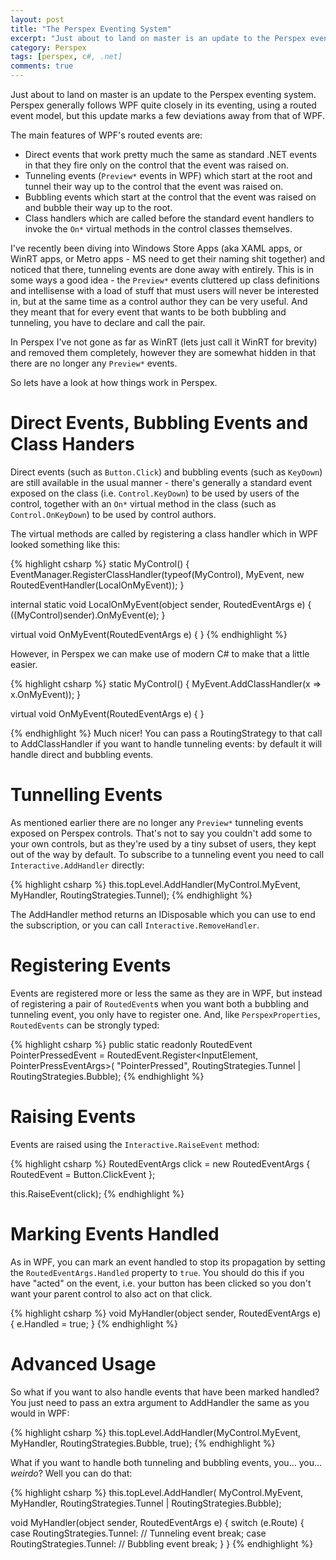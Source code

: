```yaml
---
layout: post
title: "The Perspex Eventing System"
excerpt: "Just about to land on master is an update to the Perspex eventing system. Perspex generally follows WPF quite closely in its eventing, using a routed event model, but this update marks a few deviations away from that of WPF."
category: Perspex
tags: [perspex, c#, .net]
comments: true
---
```


Just about to land on master is an update to the Perspex eventing system. Perspex generally follows
WPF quite closely in its eventing, using a routed event model, but this update marks a few
deviations away from that of WPF.

The main features of WPF's routed events are:

* Direct events that work pretty much the same as standard .NET events in that they fire only on the
  control that the event was raised on.
* Tunneling events (`Preview*` events in WPF) which start at the root and tunnel their way up to
  the control that the event was raised on.
* Bubbling events which start at the control that the event was raised on and bubble their way up to
  the root.
* Class handlers which are called before the standard event handlers to invoke the `On*` virtual
  methods in the control classes themselves.

I've recently been diving into Windows Store Apps (aka XAML apps, or WinRT apps, or Metro apps - MS
need to get their naming shit together) and noticed that there, tunneling events are done away with
entirely. This is in some ways a good idea - the `Preview*` events cluttered up class definitions
and intellisense with a load of stuff that must users will never be interested in, but at the same
time as a control author they can be very useful. And they meant that for every event that wants to
be both bubbling and tunneling, you have to declare and call the pair.

In Perspex I've not gone as far as WinRT (lets just call it WinRT for brevity) and removed them
completely, however they are somewhat hidden in that there are no longer any `Preview*` events.

So lets have a look at how things work in Perspex.

# Direct Events, Bubbling Events and Class Handers

Direct events (such as `Button.Click`) and bubbling events (such as `KeyDown`) are still available
in the usual manner - there's generally a standard event exposed on the class (i.e.
`Control.KeyDown`) to be used by users of the control, together with an `On*` virtual method in the
class (such as `Control.OnKeyDown`) to be used by control authors.

The virtual methods are called by registering a class handler which in WPF looked something like
this:

{% highlight csharp %}
static MyControl()
{
    EventManager.RegisterClassHandler(typeof(MyControl), MyEvent, new RoutedEventHandler(LocalOnMyEvent));
}

internal static void LocalOnMyEvent(object sender, RoutedEventArgs e)
{
	((MyControl)sender).OnMyEvent(e);
}

virtual void OnMyEvent(RoutedEventArgs e)
{
}
{% endhighlight %}

However, in Perspex we can make use of modern C# to make that a little easier.

{% highlight csharp %}
static MyControl()
{
    MyEvent.AddClassHandler<MyControl>(x => x.OnMyEvent));
}

virtual void OnMyEvent(RoutedEventArgs e)
{
}

{% endhighlight %}
Much nicer! You can pass a RoutingStrategy to that call to AddClassHandler if you want to handle
tunneling events: by default it will handle direct and bubbling events.

# Tunnelling Events

As mentioned earlier there are no longer any `Preview*` tunneling events exposed on Perspex
controls. That's not to say you couldn't add some to your own controls, but as they're used by a
tiny subset of users, they kept out of the way by default. To subscribe to a tunneling event
you need to call `Interactive.AddHandler` directly:

{% highlight csharp %}
this.topLevel.AddHandler(MyControl.MyEvent, MyHandler, RoutingStrategies.Tunnel);
{% endhighlight %}

The AddHandler method returns an IDisposable which you can use to end the subscription, or you can
call `Interactive.RemoveHandler`.

# Registering Events

Events are registered more or less the same as they are in WPF, but instead of registering a pair
of `RoutedEvent`s when you want both a bubbling and tunneling event, you only have to register one.
And, like `PerspexProperties`, `RoutedEvents` can be strongly typed:

{% highlight csharp %}
public static readonly RoutedEvent<PointerPressEventArgs> PointerPressedEvent =
  RoutedEvent.Register<InputElement, PointerPressEventArgs>(
    "PointerPressed",
    RoutingStrategies.Tunnel | RoutingStrategies.Bubble);
{% endhighlight %}

# Raising Events

Events are raised using the `Interactive.RaiseEvent` method:

{% highlight csharp %}
RoutedEventArgs click = new RoutedEventArgs
{
    RoutedEvent = Button.ClickEvent
};

this.RaiseEvent(click);
{% endhighlight %}

# Marking Events Handled

As in WPF, you can mark an event handled to stop its propagation by setting the
`RoutedEventArgs.Handled` property to `true`. You should do this if you have "acted" on the event,
i.e. your button has been clicked so you don't want your parent control to also act on that click.

{% highlight csharp %}
void MyHandler(object sender, RoutedEventArgs e)
{
    e.Handled = true;
}
{% endhighlight %}


# Advanced Usage

So what if you want to also handle events that have been marked handled? You just need to pass
an extra argument to AddHandler the same as you would in WPF:

{% highlight csharp %}
this.topLevel.AddHandler(MyControl.MyEvent, MyHandler, RoutingStrategies.Bubble, true);
{% endhighlight %}

What if you want to handle both tunneling and bubbling events, you... you... *weirdo*? Well you can
do that:

{% highlight csharp %}
this.topLevel.AddHandler(
    MyControl.MyEvent,
    MyHandler,
    RoutingStrategies.Tunnel | RoutingStrategies.Bubble);


void MyHandler(object sender, RoutedEventArgs e)
{
    switch (e.Route)
    {
        case RoutingStrategies.Tunnel:
          // Tunneling event
          break;
        case RoutingStrategies.Tunnel:
          // Bubbling event
          break;
    }
}
{% endhighlight %}

